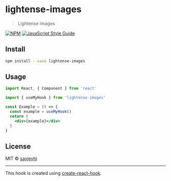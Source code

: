 # lightense-images

> Lightense images 

[![NPM](https://img.shields.io/npm/v/lightense-images.svg)](https://www.npmjs.com/package/lightense-images) [![JavaScript Style Guide](https://img.shields.io/badge/code_style-standard-brightgreen.svg)](https://standardjs.com)

## Install

```bash
npm install --save lightense-images
```

## Usage

```jsx
import React, { Component } from 'react'

import { useMyHook } from 'lightense-images'

const Example = () => {
  const example = useMyHook()
  return (
    <div>{example}</div>
  )
}
```

## License

MIT © [sayjeyhi](https://github.com/sayjeyhi)

---

This hook is created using [create-react-hook](https://github.com/hermanya/create-react-hook).
